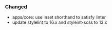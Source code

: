 ### Changed

- apps/core: use inset shorthand to satisfy linter
- update stylelint to 16.x and styleint-scss to 13.x
